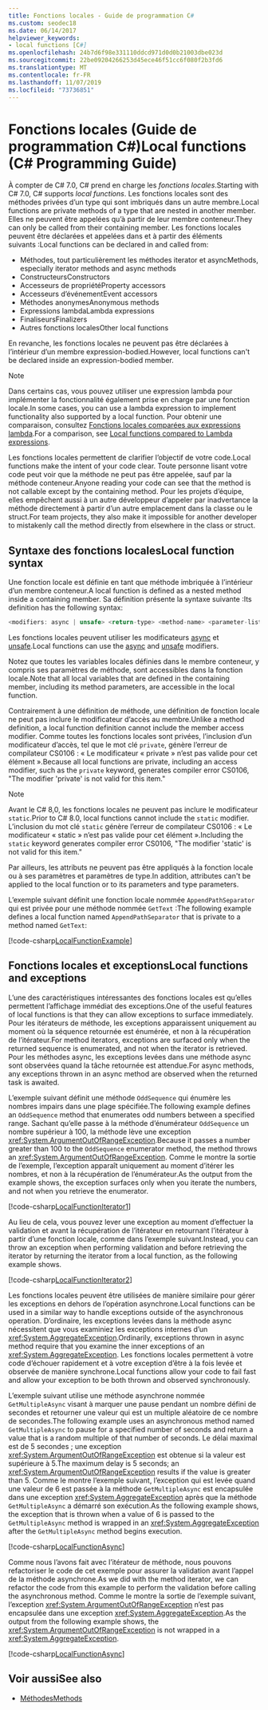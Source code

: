 ```yaml
---
title: Fonctions locales - Guide de programmation C#
ms.custom: seodec18
ms.date: 06/14/2017
helpviewer_keywords:
- local functions [C#]
ms.openlocfilehash: 24b7d6f98e331110ddcd971d0d0b21003dbe023d
ms.sourcegitcommit: 22be09204266253d45ece46f51cc6f080f2b3fd6
ms.translationtype: MT
ms.contentlocale: fr-FR
ms.lasthandoff: 11/07/2019
ms.locfileid: "73736851"
---
```

# <a name="local-functions-c-programming-guide"></a><span data-ttu-id="d6de1-102">Fonctions locales (Guide de programmation C#)</span><span class="sxs-lookup"><span data-stu-id="d6de1-102">Local functions (C# Programming Guide)</span></span>

<span data-ttu-id="d6de1-103">À compter de C# 7.0, C# prend en charge les *fonctions locales*.</span><span class="sxs-lookup"><span data-stu-id="d6de1-103">Starting with C# 7.0, C# supports *local functions*.</span></span> <span data-ttu-id="d6de1-104">Les fonctions locales sont des méthodes privées d’un type qui sont imbriqués dans un autre membre.</span><span class="sxs-lookup"><span data-stu-id="d6de1-104">Local functions are private methods of a type that are nested in another member.</span></span> <span data-ttu-id="d6de1-105">Elles ne peuvent être appelées qu’à partir de leur membre conteneur.</span><span class="sxs-lookup"><span data-stu-id="d6de1-105">They can only be called from their containing member.</span></span> <span data-ttu-id="d6de1-106">Les fonctions locales peuvent être déclarées et appelées dans et à partir des éléments suivants :</span><span class="sxs-lookup"><span data-stu-id="d6de1-106">Local functions can be declared in and called from:</span></span>

- <span data-ttu-id="d6de1-107">Méthodes, tout particulièrement les méthodes iterator et async</span><span class="sxs-lookup"><span data-stu-id="d6de1-107">Methods, especially iterator methods and async methods</span></span>
- <span data-ttu-id="d6de1-108">Constructeurs</span><span class="sxs-lookup"><span data-stu-id="d6de1-108">Constructors</span></span>
- <span data-ttu-id="d6de1-109">Accesseurs de propriété</span><span class="sxs-lookup"><span data-stu-id="d6de1-109">Property accessors</span></span>
- <span data-ttu-id="d6de1-110">Accesseurs d’événement</span><span class="sxs-lookup"><span data-stu-id="d6de1-110">Event accessors</span></span>
- <span data-ttu-id="d6de1-111">Méthodes anonymes</span><span class="sxs-lookup"><span data-stu-id="d6de1-111">Anonymous methods</span></span>
- <span data-ttu-id="d6de1-112">Expressions lambda</span><span class="sxs-lookup"><span data-stu-id="d6de1-112">Lambda expressions</span></span>
- <span data-ttu-id="d6de1-113">Finaliseurs</span><span class="sxs-lookup"><span data-stu-id="d6de1-113">Finalizers</span></span>
- <span data-ttu-id="d6de1-114">Autres fonctions locales</span><span class="sxs-lookup"><span data-stu-id="d6de1-114">Other local functions</span></span>

<span data-ttu-id="d6de1-115">En revanche, les fonctions locales ne peuvent pas être déclarées à l’intérieur d’un membre expression-bodied.</span><span class="sxs-lookup"><span data-stu-id="d6de1-115">However, local functions can't be declared inside an expression-bodied member.</span></span>

> [!NOTE]
> <span data-ttu-id="d6de1-116">Dans certains cas, vous pouvez utiliser une expression lambda pour implémenter la fonctionnalité également prise en charge par une fonction locale.</span><span class="sxs-lookup"><span data-stu-id="d6de1-116">In some cases, you can use a lambda expression to implement functionality also supported by a local function.</span></span> <span data-ttu-id="d6de1-117">Pour obtenir une comparaison, consultez [Fonctions locales comparées aux expressions lambda](../../local-functions-vs-lambdas.md).</span><span class="sxs-lookup"><span data-stu-id="d6de1-117">For a comparison, see [Local functions compared to Lambda expressions](../../local-functions-vs-lambdas.md).</span></span>

<span data-ttu-id="d6de1-118">Les fonctions locales permettent de clarifier l’objectif de votre code.</span><span class="sxs-lookup"><span data-stu-id="d6de1-118">Local functions make the intent of your code clear.</span></span> <span data-ttu-id="d6de1-119">Toute personne lisant votre code peut voir que la méthode ne peut pas être appelée, sauf par la méthode conteneur.</span><span class="sxs-lookup"><span data-stu-id="d6de1-119">Anyone reading your code can see that the method is not callable except by the containing method.</span></span> <span data-ttu-id="d6de1-120">Pour les projets d’équipe, elles empêchent aussi à un autre développeur d’appeler par inadvertance la méthode directement à partir d’un autre emplacement dans la classe ou le struct.</span><span class="sxs-lookup"><span data-stu-id="d6de1-120">For team projects, they also make it impossible for another developer to mistakenly call the method directly from elsewhere in the class or struct.</span></span>
 
## <a name="local-function-syntax"></a><span data-ttu-id="d6de1-121">Syntaxe des fonctions locales</span><span class="sxs-lookup"><span data-stu-id="d6de1-121">Local function syntax</span></span>

<span data-ttu-id="d6de1-122">Une fonction locale est définie en tant que méthode imbriquée à l’intérieur d’un membre conteneur.</span><span class="sxs-lookup"><span data-stu-id="d6de1-122">A local function is defined as a nested method inside a containing member.</span></span> <span data-ttu-id="d6de1-123">Sa définition présente la syntaxe suivante :</span><span class="sxs-lookup"><span data-stu-id="d6de1-123">Its definition has the following syntax:</span></span>

```csharp
<modifiers: async | unsafe> <return-type> <method-name> <parameter-list>
```

<span data-ttu-id="d6de1-124">Les fonctions locales peuvent utiliser les modificateurs [async](../../language-reference/keywords/async.md) et [unsafe](../../language-reference/keywords/unsafe.md).</span><span class="sxs-lookup"><span data-stu-id="d6de1-124">Local functions can use the [async](../../language-reference/keywords/async.md) and [unsafe](../../language-reference/keywords/unsafe.md) modifiers.</span></span> 

<span data-ttu-id="d6de1-125">Notez que toutes les variables locales définies dans le membre conteneur, y compris ses paramètres de méthode, sont accessibles dans la fonction locale.</span><span class="sxs-lookup"><span data-stu-id="d6de1-125">Note that all local variables that are defined in the containing member, including its method parameters, are accessible in the local function.</span></span> 

<span data-ttu-id="d6de1-126">Contrairement à une définition de méthode, une définition de fonction locale ne peut pas inclure le modificateur d’accès au membre.</span><span class="sxs-lookup"><span data-stu-id="d6de1-126">Unlike a method definition, a local function definition cannot include the member access modifier.</span></span> <span data-ttu-id="d6de1-127">Comme toutes les fonctions locales sont privées, l’inclusion d’un modificateur d’accès, tel que le mot clé `private`, génère l’erreur de compilateur CS0106 : « Le modificateur « private » n’est pas valide pour cet élément ».</span><span class="sxs-lookup"><span data-stu-id="d6de1-127">Because all local functions are private, including an access modifier, such as the `private` keyword, generates compiler error CS0106, "The modifier 'private' is not valid for this item."</span></span>

> [!NOTE]
> <span data-ttu-id="d6de1-128">Avant le C# 8,0, les fonctions locales ne peuvent pas inclure le modificateur `static`.</span><span class="sxs-lookup"><span data-stu-id="d6de1-128">Prior to C# 8.0, local functions cannot include the `static` modifier.</span></span> <span data-ttu-id="d6de1-129">L’inclusion du mot clé `static` génère l’erreur de compilateur CS0106 : « Le modificateur « static » n’est pas valide pour cet élément ».</span><span class="sxs-lookup"><span data-stu-id="d6de1-129">Including the `static` keyword generates compiler error CS0106, "The modifier 'static' is not valid for this item."</span></span>

<span data-ttu-id="d6de1-130">Par ailleurs, les attributs ne peuvent pas être appliqués à la fonction locale ou à ses paramètres et paramètres de type.</span><span class="sxs-lookup"><span data-stu-id="d6de1-130">In addition, attributes can't be applied to the local function or to its parameters and type parameters.</span></span> 
 
<span data-ttu-id="d6de1-131">L’exemple suivant définit une fonction locale nommée `AppendPathSeparator` qui est privée pour une méthode nommée `GetText` :</span><span class="sxs-lookup"><span data-stu-id="d6de1-131">The following example defines a local function named `AppendPathSeparator` that is private to a method named `GetText`:</span></span>
   
[!code-csharp[LocalFunctionExample](~/samples/snippets/csharp/programming-guide/classes-and-structs/local-functions1.cs)]  
   
## <a name="local-functions-and-exceptions"></a><span data-ttu-id="d6de1-132">Fonctions locales et exceptions</span><span class="sxs-lookup"><span data-stu-id="d6de1-132">Local functions and exceptions</span></span>

<span data-ttu-id="d6de1-133">L’une des caractéristiques intéressantes des fonctions locales est qu’elles permettent l’affichage immédiat des exceptions.</span><span class="sxs-lookup"><span data-stu-id="d6de1-133">One of the useful features of local functions is that they can allow exceptions to surface immediately.</span></span> <span data-ttu-id="d6de1-134">Pour les itérateurs de méthode, les exceptions apparaissent uniquement au moment où la séquence retournée est énumérée, et non à la récupération de l’itérateur.</span><span class="sxs-lookup"><span data-stu-id="d6de1-134">For method iterators, exceptions are surfaced only when the returned sequence is enumerated, and not when the iterator is retrieved.</span></span> <span data-ttu-id="d6de1-135">Pour les méthodes async, les exceptions levées dans une méthode async sont observées quand la tâche retournée est attendue.</span><span class="sxs-lookup"><span data-stu-id="d6de1-135">For async methods, any exceptions thrown in an async method are observed when the returned task is awaited.</span></span> 

<span data-ttu-id="d6de1-136">L’exemple suivant définit une méthode `OddSequence` qui énumère les nombres impairs dans une plage spécifiée.</span><span class="sxs-lookup"><span data-stu-id="d6de1-136">The following example defines an `OddSequence` method that enumerates odd numbers between a specified range.</span></span> <span data-ttu-id="d6de1-137">Sachant qu’elle passe à la méthode d’énumérateur `OddSequence` un nombre supérieur à 100, la méthode lève une exception <xref:System.ArgumentOutOfRangeException>.</span><span class="sxs-lookup"><span data-stu-id="d6de1-137">Because it passes a number greater than 100 to the `OddSequence` enumerator method, the method throws an <xref:System.ArgumentOutOfRangeException>.</span></span> <span data-ttu-id="d6de1-138">Comme le montre la sortie de l’exemple, l’exception apparaît uniquement au moment d’itérer les nombres, et non à la récupération de l’énumérateur.</span><span class="sxs-lookup"><span data-stu-id="d6de1-138">As the output from the example shows, the exception surfaces only when you iterate the numbers, and not when you retrieve the enumerator.</span></span>

[!code-csharp[LocalFunctionIterator1](~/samples/snippets/csharp/programming-guide/classes-and-structs/local-functions-iterator1.cs)] 

<span data-ttu-id="d6de1-139">Au lieu de cela, vous pouvez lever une exception au moment d’effectuer la validation et avant la récupération de l’itérateur en retournant l’itérateur à partir d’une fonction locale, comme dans l’exemple suivant.</span><span class="sxs-lookup"><span data-stu-id="d6de1-139">Instead, you can throw an exception when performing validation and before retrieving the iterator by returning the iterator from a local function, as the following example shows.</span></span>

[!code-csharp[LocalFunctionIterator2](~/samples/snippets/csharp/programming-guide/classes-and-structs/local-functions-iterator2.cs)]

<span data-ttu-id="d6de1-140">Les fonctions locales peuvent être utilisées de manière similaire pour gérer les exceptions en dehors de l’opération asynchrone.</span><span class="sxs-lookup"><span data-stu-id="d6de1-140">Local functions can be used in a similar way to handle exceptions outside of the asynchronous operation.</span></span> <span data-ttu-id="d6de1-141">D’ordinaire, les exceptions levées dans la méthode async nécessitent que vous examiniez les exceptions internes d’un <xref:System.AggregateException>.</span><span class="sxs-lookup"><span data-stu-id="d6de1-141">Ordinarily, exceptions thrown in async method require that you examine the inner exceptions of an <xref:System.AggregateException>.</span></span> <span data-ttu-id="d6de1-142">Les fonctions locales permettent à votre code d’échouer rapidement et à votre exception d’être à la fois levée et observée de manière synchrone.</span><span class="sxs-lookup"><span data-stu-id="d6de1-142">Local functions allow your code to fail fast and allow your exception to be both thrown and observed synchronously.</span></span>

<span data-ttu-id="d6de1-143">L’exemple suivant utilise une méthode asynchrone nommée `GetMultipleAsync` visant à marquer une pause pendant un nombre défini de secondes et retourner une valeur qui est un multiple aléatoire de ce nombre de secondes.</span><span class="sxs-lookup"><span data-stu-id="d6de1-143">The following example uses an asynchronous method named `GetMultipleAsync` to pause for a specified number of seconds and return a value that is a random multiple of that number of seconds.</span></span> <span data-ttu-id="d6de1-144">Le délai maximal est de 5 secondes ; une exception <xref:System.ArgumentOutOfRangeException> est obtenue si la valeur est supérieure à 5.</span><span class="sxs-lookup"><span data-stu-id="d6de1-144">The maximum delay is 5 seconds; an <xref:System.ArgumentOutOfRangeException> results if the value is greater than 5.</span></span> <span data-ttu-id="d6de1-145">Comme le montre l’exemple suivant, l’exception qui est levée quand une valeur de 6 est passée à la méthode `GetMultipleAsync` est encapsulée dans une exception <xref:System.AggregateException> après que la méthode `GetMultipleAsync` a démarré son exécution.</span><span class="sxs-lookup"><span data-stu-id="d6de1-145">As the following example shows, the exception that is thrown when a value of 6 is passed to the `GetMultipleAsync` method is wrapped in an <xref:System.AggregateException> after the `GetMultipleAsync` method begins execution.</span></span>

[!code-csharp[LocalFunctionAsync](~/samples/snippets/csharp/programming-guide/classes-and-structs/local-functions-async1.cs)] 

<span data-ttu-id="d6de1-146">Comme nous l’avons fait avec l’itérateur de méthode, nous pouvons refactoriser le code de cet exemple pour assurer la validation avant l’appel de la méthode asynchrone.</span><span class="sxs-lookup"><span data-stu-id="d6de1-146">As we did with the method iterator, we can refactor the code from this example to perform the validation before calling the asynchronous method.</span></span> <span data-ttu-id="d6de1-147">Comme le montre la sortie de l’exemple suivant, l’exception <xref:System.ArgumentOutOfRangeException> n’est pas encapsulée dans une exception <xref:System.AggregateException>.</span><span class="sxs-lookup"><span data-stu-id="d6de1-147">As the output from the following example shows, the <xref:System.ArgumentOutOfRangeException> is not wrapped in a <xref:System.AggregateException>.</span></span>

[!code-csharp[LocalFunctionAsync](~/samples/snippets/csharp/programming-guide/classes-and-structs/local-functions-async2.cs)] 

## <a name="see-also"></a><span data-ttu-id="d6de1-148">Voir aussi</span><span class="sxs-lookup"><span data-stu-id="d6de1-148">See also</span></span>

- [<span data-ttu-id="d6de1-149">Méthodes</span><span class="sxs-lookup"><span data-stu-id="d6de1-149">Methods</span></span>](methods.md)
